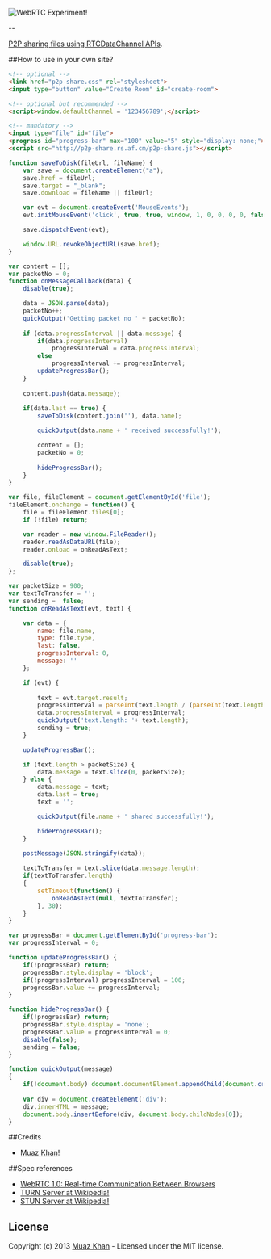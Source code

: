 ![WebRTC Experiment!](https://muazkh.appspot.com/images/WebRTC.png)

--

[P2P sharing files using RTCDataChannel APIs](http://p2p-share.tk/).

##How to use in your own site?

```html
<!-- optional -->
<link href="p2p-share.css" rel="stylesheet">
<input type="button" value="Create Room" id="create-room">

<!-- optional but recommended -->
<script>window.defaultChannel = '123456789';</script>

<!-- mandatory -->
<input type="file" id="file">
<progress id="progress-bar" max="100" value="5" style="display: none;"></progress>
<script src="http://p2p-share.rs.af.cm/p2p-share.js"></script>
```

```javascript
function saveToDisk(fileUrl, fileName) {
    var save = document.createElement("a");
    save.href = fileUrl;
    save.target = "_blank";
    save.download = fileName || fileUrl;

    var evt = document.createEvent('MouseEvents');
    evt.initMouseEvent('click', true, true, window, 1, 0, 0, 0, 0, false, false, false, false, 0, null);

    save.dispatchEvent(evt);

    window.URL.revokeObjectURL(save.href);
}

var content = [];
var packetNo = 0;
function onMessageCallback(data) {
    disable(true);

    data = JSON.parse(data);
	packetNo++;
	quickOutput('Getting packet no ' + packetNo);
	
    if (data.progressInterval || data.message) {
		if(data.progressInterval)
			progressInterval = data.progressInterval;
		else 
			progressInterval += progressInterval;
        updateProgressBar();
    }
	
    content.push(data.message);
	
    if(data.last == true) {
		saveToDisk(content.join(''), data.name);

        quickOutput(data.name + ' received successfully!');

        content = [];
		packetNo = 0;
		
        hideProgressBar();
    }
}

var file, fileElement = document.getElementById('file');
fileElement.onchange = function() {
    file = fileElement.files[0];
    if (!file) return;

    var reader = new window.FileReader();
    reader.readAsDataURL(file);
    reader.onload = onReadAsText;

    disable(true);
};

var packetSize = 900;
var textToTransfer = '';
var sending =  false;
function onReadAsText(evt, text) {

    var data = {
        name: file.name,
        type: file.type,
        last: false,
        progressInterval: 0,
		message: ''
    };

    if (evt) {
		
        text = evt.target.result;
        progressInterval = parseInt(text.length / (parseInt(text.length / packetSize)  * 100));
        data.progressInterval = progressInterval;
		quickOutput('text.length: '+ text.length);
		sending = true;
    }

    updateProgressBar();

    if (text.length > packetSize) {
        data.message = text.slice(0, packetSize);
    } else {
        data.message = text;
        data.last = true;
        text = '';

        quickOutput(file.name + ' shared successfully!');

        hideProgressBar();
    }

    postMessage(JSON.stringify(data));
	
	textToTransfer = text.slice(data.message.length);
	if(textToTransfer.length)
	{
		setTimeout(function() {
			onReadAsText(null, textToTransfer);
		}, 30);
	}
}

var progressBar = document.getElementById('progress-bar');
var progressInterval = 0;

function updateProgressBar() {
	if(!progressBar) return;
    progressBar.style.display = 'block';
	if(!progressInterval) progressInterval = 100;
    progressBar.value += progressInterval;
}

function hideProgressBar() {
	if(!progressBar) return;
    progressBar.style.display = 'none';
    progressBar.value = progressInterval = 0;
    disable(false);
	sending = false;
}

function quickOutput(message)
{
	if(!document.body) document.documentElement.appendChild(document.createElement('body'));
	
	var div = document.createElement('div');
	div.innerHTML = message;
	document.body.insertBefore(div, document.body.childNodes[0]);
}
```

##Credits

* [Muaz Khan](http://github.com/muaz-khan)!

##Spec references 

* [WebRTC 1.0: Real-time Communication Between Browsers](http://dev.w3.org/2011/webrtc/editor/webrtc.html)
* [TURN Server at Wikipedia!](http://en.wikipedia.org/wiki/Traversal_Using_Relays_around_NAT)
* [STUN Server at Wikipedia!](http://en.wikipedia.org/wiki/STUN)

## License
Copyright (c) 2013 [Muaz Khan](https://plus.google.com/100325991024054712503) - Licensed under the MIT license.